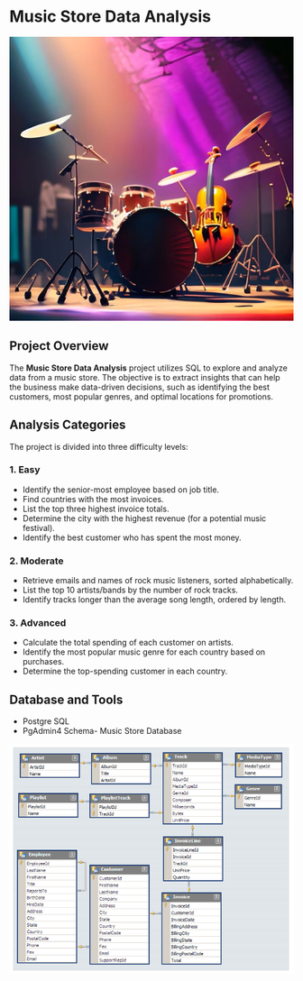 # Music Store Data Analysis
![Alt Text](https://github.com/Kalpesh-Rajput/Music_Store_Analysis_SQL/blob/main/Music%20Store%20Data/music.jpg)

## Project Overview
The **Music Store Data Analysis** project utilizes SQL to explore and analyze data from a music store. The objective is to extract insights that can help the business make data-driven decisions, such as identifying the best customers, most popular genres, and optimal locations for promotions.

## Analysis Categories
The project is divided into three difficulty levels:

### 1. Easy
- Identify the senior-most employee based on job title.
- Find countries with the most invoices.
- List the top three highest invoice totals.
- Determine the city with the highest revenue (for a potential music festival).
- Identify the best customer who has spent the most money.

### 2. Moderate
- Retrieve emails and names of rock music listeners, sorted alphabetically.
- List the top 10 artists/bands by the number of rock tracks.
- Identify tracks longer than the average song length, ordered by length.

### 3. Advanced
- Calculate the total spending of each customer on artists.
- Identify the most popular music genre for each country based on purchases.
- Determine the top-spending customer in each country.

## Database and Tools
- Postgre SQL
- PgAdmin4
Schema- Music Store Database

![Alt Text](https://github.com/Kalpesh-Rajput/Music_Store_Analysis_SQL/blob/main/MusicDatabaseSchema.png)
